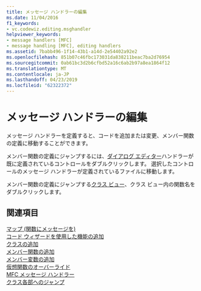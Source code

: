 ```yaml
---
title: メッセージ ハンドラーの編集
ms.date: 11/04/2016
f1_keywords:
- vc.codewiz.editing.msghandler
helpviewer_keywords:
- message handlers [MFC]
- message handling [MFC], editing handlers
ms.assetid: 7babb496-1f14-43b1-a14d-2e54402a92e2
ms.openlocfilehash: 851b07c46fbc173031da838211beac7ba2d76954
ms.sourcegitcommit: 0ab61bc3d2b6cfbd52a16c6ab2b97a8ea1864f12
ms.translationtype: MT
ms.contentlocale: ja-JP
ms.lasthandoff: 04/23/2019
ms.locfileid: "62322372"
---
```

# <a name="editing-a-message-handler"></a>メッセージ ハンドラーの編集

メッセージ ハンドラーを定義すると、コードを追加または変更、メンバー関数の定義に移動することができます。

メンバー関数の定義にジャンプするには、[ダイアログ エディター](../../windows/dialog-editor.md)ハンドラーが既に定義されているコントロールをダブルクリックします。 選択したコントロールのメッセージ ハンドラーが定義されているファイルに移動します。

メンバー関数の定義にジャンプする[クラス ビュー](/visualstudio/ide/viewing-the-structure-of-code)、クラス ビュー内の関数名をダブルクリックします。

## <a name="see-also"></a>関連項目

[マップ (関数にメッセージを)](../../mfc/reference/mapping-messages-to-functions.md)<br/>
[コード ウィザードを使用した機能の追加](../../ide/adding-functionality-with-code-wizards-cpp.md)<br/>
[クラスの追加](../../ide/adding-a-class-visual-cpp.md)<br/>
[メンバー関数の追加](../../ide/adding-a-member-function-visual-cpp.md)<br/>
[メンバー変数の追加](../../ide/adding-a-member-variable-visual-cpp.md)<br/>
[仮想関数のオーバーライド](../../ide/overriding-a-virtual-function-visual-cpp.md)<br/>
[MFC メッセージ ハンドラー](../../mfc/reference/adding-an-mfc-message-handler.md)<br/>
[クラス各部へのジャンプ](../../ide/navigating-the-class-structure-visual-cpp.md)
